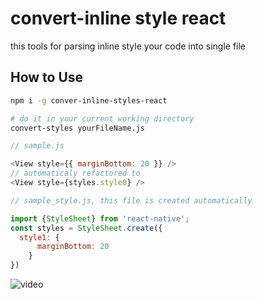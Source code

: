 # convert-inline style react

this tools for parsing inline style your code into single file

## How to Use

```bash
npm i -g conver-inline-styles-react

# do it in your current working directory
convert-styles yourFileName.js
```

```js
// sample.js

<View style={{ marginBottom: 20 }} />
// automaticaly refactored to
<View style={styles.style0} />
```

```js
// sample_style.js, this file is created automatically

import {StyleSheet} from 'react-native';
const styles = StyleSheet.create({
  style1: {
      marginBottom: 20
    }
})

```


![video](https://imgur.com/xAztEga)

